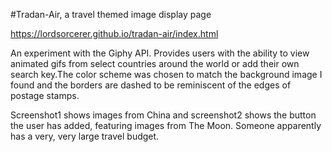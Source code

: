 #Tradan-Air, a travel themed image display page

https://lordsorcerer.github.io/tradan-air/index.html

An experiment with the Giphy API. Provides users with the ability to view animated gifs from select countries around the world or add their own search key.The color scheme was chosen to match the background image I found and the borders are dashed to be reminiscent of the edges of postage stamps.

Screenshot1 shows images from China and screenshot2 shows the button the user has added, featuring images from The Moon.  Someone apparently has a very, very large travel budget.